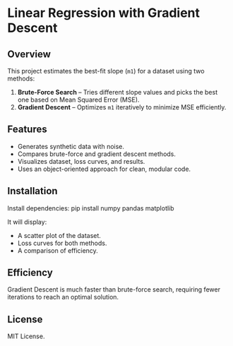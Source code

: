 # Linear Regression with Gradient Descent

## Overview
This project estimates the best-fit slope (`m1`) for a dataset using two methods:
1. **Brute-Force Search** – Tries different slope values and picks the best one based on Mean Squared Error (MSE).
2. **Gradient Descent** – Optimizes `m1` iteratively to minimize MSE efficiently.

## Features
- Generates synthetic data with noise.
- Compares brute-force and gradient descent methods.
- Visualizes dataset, loss curves, and results.
- Uses an object-oriented approach for clean, modular code.

## Installation
Install dependencies:
pip install numpy pandas matplotlib


It will display:
- A scatter plot of the dataset.
- Loss curves for both methods.
- A comparison of efficiency.

## Efficiency
Gradient Descent is much faster than brute-force search, requiring fewer iterations to reach an optimal solution.

## License
MIT License.

